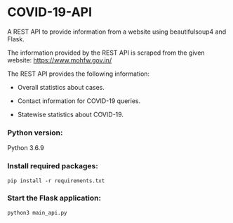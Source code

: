 # COVID-19-API
A REST API to provide information from a website using beautifulsoup4 and Flask.

The information provided by the REST API is scraped from the given website: https://www.mohfw.gov.in/

The REST API provides the following information:

  - Overall statistics about cases.
  
  - Contact information for COVID-19 queries.
  
  - Statewise statistics about COVID-19.
  
### Python version:
Python 3.6.9
  
### Install required packages:

`pip install -r requirements.txt`

### Start the Flask application:

`python3 main_api.py`
